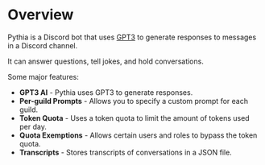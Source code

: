 # Overview

Pythia is a Discord bot that uses [GPT3](https://openai.com/blog/gpt-3-apps/) to generate responses to messages in a Discord channel.

It can answer questions, tell jokes, and hold conversations.

Some major features:

- **GPT3 AI** - Pythia uses GPT3 to generate responses.
- **Per-guild Prompts** - Allows you to specify a custom prompt for each guild.
- **Token Quota** - Uses a token quota to limit the amount of tokens used per day.
- **Quota Exemptions** - Allows certain users and roles to bypass the token quota.
- **Transcripts** - Stores transcripts of conversations in a JSON file.
